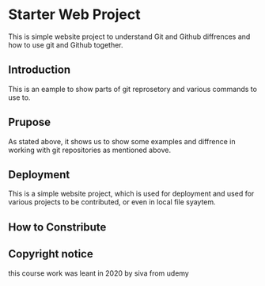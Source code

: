 # Starter Web Project

This is simple website project to understand Git and Github diffrences and how to use git and Github together.

## Introduction

This is an eample to show parts of git reprosetory and various commands to use to.

## Prupose

As stated above, it shows us to show some examples and diffrence in working with git repositories as mentioned above.

## Deployment

This is a simple website project, which is used for deployment and used for various projects to be contributed, or even in local file syaytem.

## How to Constribute

## Copyright notice

this course work was leant in 2020 by siva from udemy